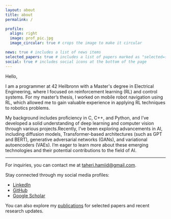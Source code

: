 ```yaml
---
layout: about
title: about
permalink: /

profile:
  align: right
  image: prof_pic.jpg
  image_circular: true # crops the image to make it circular

news: true # includes a list of news items
selected_papers: true # includes a list of papers marked as "selected={true}"
social: true # includes social icons at the bottom of the page
---
```


Hello,

I am a programmer at 42 Heilbronn with a Master's degree in Electrical Engineering, where I focused on reinforcement learning (RL) and control systems. For my master’s thesis, I worked on mobile robot navigation using RL, which allowed me to gain valuable experience in applying RL techniques to robotics problems.

My background includes proficiency in C, C++, and Python, and I’ve developed a solid understanding of deep learning and computer vision through various projects.Recently, I’ve been exploring advancements in AI, including diffusion models, Transformer-based architectures (such as GPT and BERT), generative adversarial networks (GANs), and variational autoencoders (VAEs). I’m eager to learn more about these emerging technologies and their potential contributions to the field of AI.

---

For inquiries, you can contact me at taheri.hamiid@gmail.com.

Stay connected through my social media profiles:

- [LinkedIn](https://linkedin.com/in/hamiid-taheri)
- [GitHub](https://github.com/hamidthri)
- [Google Scholar](https://scholar.google.com/citations?user=lsBUB9QAAAAJ&hl=en)

You can also explore my [publications](https://hamidthri.github.io/publications/) for selected papers and recent research updates.

